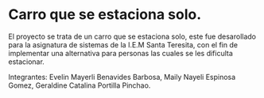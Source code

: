 # Carro que se estaciona solo.

El proyecto se trata de un carro que se estaciona solo, este fue desarollado para la asignatura de sistemas de la I.E.M Santa Teresita, con el fin de implementar una alternativa para personas las cuales se les dificulta estacionar.

Integrantes: Evelin Mayerli Benavides Barbosa, Maily Nayeli Espinosa Gomez, Geraldine Catalina Portilla Pinchao.
